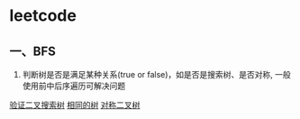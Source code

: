# leetcode

## 一、BFS
1. 判断树是否是满足某种关系(true or false)，如是否是搜索树、是否对称,
一般使用前中后序遍历可解决问题

[验证二叉搜索树](https://leetcode-cn.com/problems/validate-binary-search-tree/)
[相同的树](https://leetcode-cn.com/problems/same-tree/)
[对称二叉树](https://leetcode-cn.com/problems/symmetric-tree/)
